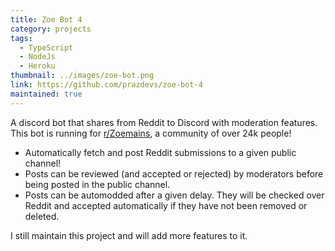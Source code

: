 ```yaml
---
title: Zoe Bot 4
category: projects
tags:
  - TypeScript
  - NodeJs
  - Heroku
thumbnail: ../images/zoe-bot.png
link: https://github.com/prazdevs/zoe-bot-4
maintained: true
---
```


A discord bot that shares from Reddit to Discord with moderation features. This bot is running for [r/Zoemains](https://reddit.com/r/zoemains), a community of over 24k people!

- Automatically fetch and post Reddit submissions to a given public channel!
- Posts can be reviewed (and accepted or rejected) by moderators before being posted in the public channel.
- Posts can be automodded after a given delay. They will be checked over Reddit and accepted automatically if they have not been removed or deleted.

I still maintain this project and will add more features to it.
